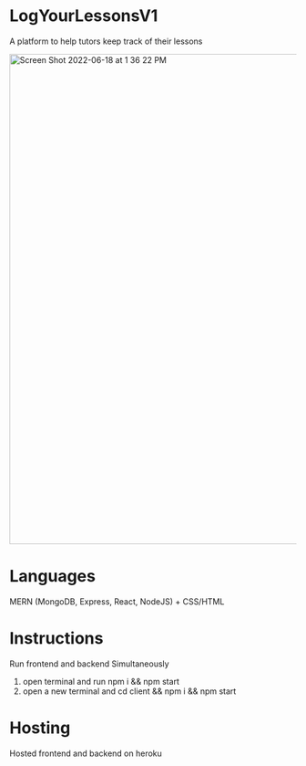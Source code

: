 # LogYourLessonsV1
A platform to help tutors keep track of their lessons

<img width="859" alt="Screen Shot 2022-06-18 at 1 36 22 PM" src="https://user-images.githubusercontent.com/34591059/174456335-1dc738c4-ee9b-4157-83b4-43041d22ead1.png">

# Languages

MERN (MongoDB, Express, React, NodeJS) + CSS/HTML

# Instructions 

Run frontend and backend Simultaneously 

1. open terminal and run npm i && npm start
2. open a new terminal and cd client && npm i && npm start

# Hosting 

Hosted frontend and backend on heroku  
